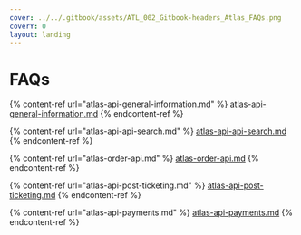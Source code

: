 ```yaml
---
cover: ../../.gitbook/assets/ATL_002_Gitbook-headers_Atlas_FAQs.png
coverY: 0
layout: landing
---
```


# FAQs

{% content-ref url="atlas-api-general-information.md" %}
[atlas-api-general-information.md](atlas-api-general-information.md)
{% endcontent-ref %}

{% content-ref url="atlas-api-api-search.md" %}
[atlas-api-api-search.md](atlas-api-api-search.md)
{% endcontent-ref %}

{% content-ref url="atlas-order-api.md" %}
[atlas-order-api.md](atlas-order-api.md)
{% endcontent-ref %}

{% content-ref url="atlas-api-post-ticketing.md" %}
[atlas-api-post-ticketing.md](atlas-api-post-ticketing.md)
{% endcontent-ref %}

{% content-ref url="atlas-api-payments.md" %}
[atlas-api-payments.md](atlas-api-payments.md)
{% endcontent-ref %}

&#x20;
